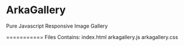 ArkaGallery
===========

Pure Javascript Responsive Image Gallery

===========
Files Contains: 
index.html
arkagallery.js
arkagallery.css